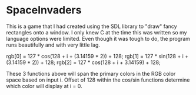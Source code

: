 # SpaceInvaders
This is a game that I had created using the SDL library to "draw" fancy rectangles onto a window.
I only knew C at the time this was written so my language options were limited. Even though it was tough to do, the program runs
beautifully and with very little lag. 

rgb[0] = 127 * cos(128 + i + (3.14159 * 2)) + 128;
rgb[1] = 127 * sin(128 + i + (3.14159 * 2)) + 128;
rgb[2] = 127 * cos(128 + i + 3.14159) + 128;

These 3 functions above will span the primary colors in the RGB color space based on input i. 
Offset of 128 within the cos/sin functions determine which color will display at i = 0.

